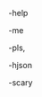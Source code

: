 -help

-me

-pls,

-hjson

-scary


<!---
TIRPIS/TIRPIS is a ✨ special ✨ repository because its `README.md` (this file) appears on your GitHub profile.
You can click the Preview link to take a look at your changes.
--->
